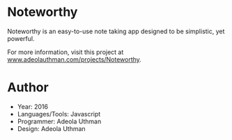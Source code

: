 # Noteworthy

Noteworthy is an easy-to-use note taking app designed to be simplistic, yet powerful.

For more information, visit this project at www.adeolauthman.com/projects/Noteworthy.

# Author
- Year: 2016
- Languages/Tools: Javascript
- Programmer: Adeola Uthman
- Design: Adeola Uthman